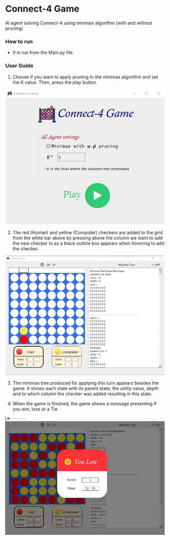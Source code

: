 # Connect-4 Game
AI agent solving Connect-4 using minimax algorithm (with and without pruning)

### How to run
- It is run from the Main.py file. 

### User Guide
1. Choose if you want to apply pruning to the minimax algorithm and set the K value.
Then, press the play button.

![Main](/Images/Main.jpg)

2. The red (Human) and yellow (Computer) checkers are added to the grid from the
white bar above by pressing above the column we want to add the new checker to
as a black outline box appears when hovering to add the checker.

![Game](/Images/Game.jpg)

3. The minimax tree produced for applying this turn appears besides the game. It
shows each state with its parent state, the utility value, depth and to which column
the checker was added resulting in this state.

4. When the game is finished, the game shows a message presenting if you win, lose or
a Tie.

![EndGame](/Images/Lose.jpg)
